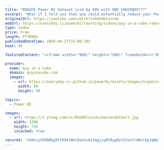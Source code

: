 ```yaml
---
title: "REDUCE Power BI dataset size by 60% with ONE CHECKBOX???"
excerpt: "What if I told you that you could potentially reduce your Power BI dataset size by up to 60-70% with ONE CHECKBOX??? This was crazy and we show you what is going on! (results will vary)  Download Sample: https://guyinacu.be/onecheckboxsample  DAX Studio: https://www.sqlbi.com/tools/dax-studio/  📢 Become"
originalUrl: https://youtube.com/watch?v=RnDdDlozcdo
webUrl: https://everyday.cc/powerbi/learning/videos/guy-in-a-cube-reduce-power-bi-dataset-size-by-60-with-one-checkbox/
type: video
price: Free
length: PT7M49S
publishedDateTime: 2020-08-27T15:00:19Z
heat: 56

featuredContent: "<iframe width=\"800\" height=\"500\" frameborder=\"0\" src=\"https://www.youtube.com/embed/RnDdDlozcdo\" allow=\"accelerometer; autoplay; encrypted-media; gyroscope; picture-in-picture\" allowfullscreen></iframe>"

provider:
  name: Guy in a Cube
  domain: guyinacube.com
  images:
    - url: https://everyday-cc.github.io/powerbi/assets/images/organizations/guyinacube.com-50x50.jpg
      width: 50
      height: 50

topics:
  - Power BI

images:
  - url: https://i.ytimg.com/vi/RnDdDlozcdo/maxresdefault.jpg
    width: 1280
    height: 720
    isCached: true

secured: "xVmCvjCRXDBbg9YtK94lWeC0ax5vAz3agjzy0Y9yg0yY22ovf/mBxlEpJgWpTYOUQWaDVGRxAUHMXMc4YRDEl3jY8BbdZ7T81xVP/nFSsptQsedbr73foULunT4pV3hAxscQ0fMOGmBIoQtystWw+PSP3jaWxEymyoIBXInGT3612eqJuSKKR7qfZ1RCIOu/jDPG2TH1t/8Q+mUfcQmXr0XvgeMrGmVw+KSd6TcaJX4uMOjkM3f+9YzWTCFKgHMzEn5rRe3EZQMJ2IXGSM5hk7ofEgtZO7eDKBEziq8x/CpYvet1NcPnAWpvRsj0hIRntvDy4ieHyId7je45CT04cDtmVMH0srsMHMo99/uQ6L2K4s+9cMwQ+mf7CiFW3QrnfUmFNqm1IZD+9ke8SdRg7bRG54wepk5ArxFBIJ4gEOQ=;uqLFlwO9PAd03OaLRJunyw=="
---
```


